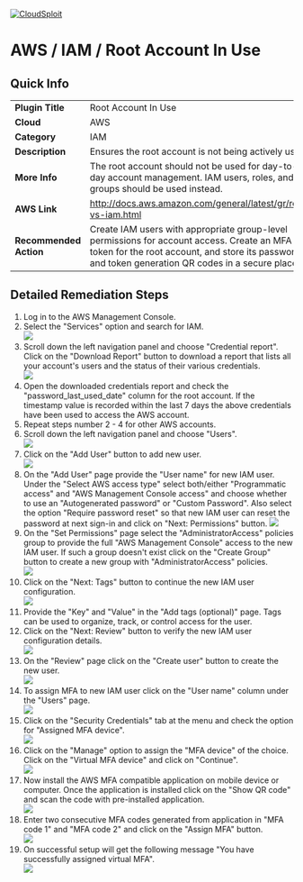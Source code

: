 [![CloudSploit](https://cloudsploit.com/img/logo-new-big-text-100.png "CloudSploit")](https://cloudsploit.com)

# AWS / IAM / Root Account In Use

## Quick Info

| | |
|-|-|
| **Plugin Title** | Root Account In Use |
| **Cloud** | AWS |
| **Category** | IAM |
| **Description** | Ensures the root account is not being actively used |
| **More Info** | The root account should not be used for day-to-day account management. IAM users, roles, and groups should be used instead. |
| **AWS Link** | http://docs.aws.amazon.com/general/latest/gr/root-vs-iam.html |
| **Recommended Action** | Create IAM users with appropriate group-level permissions for account access. Create an MFA token for the root account, and store its password and token generation QR codes in a secure place. |

## Detailed Remediation Steps
1. Log in to the AWS Management Console.
2. Select the "Services" option and search for IAM. </br><img src="/resources/aws/iam/root-account-in-use/step2.png"/>
3. Scroll down the left navigation panel and choose "Credential report". Click on the "Download Report" button to download a report that lists all your account's users and the status of their various credentials. </br><img src="/resources/aws/iam/root-account-in-use/step3.png"/>
4. Open the downloaded credentials report and check the "password_last_used_date" column for the root account. If the timestamp value is recorded within the last 7 days the above credentials have been used to access the AWS account.</br>
5. Repeat steps number 2 - 4 for other AWS accounts.</br>
6. Scroll down the left navigation panel and choose "Users". </br><img src="/resources/aws/iam/root-account-in-use/step6.png"/>
7. Click on the "Add User" button to add new user.</br><img src="/resources/aws/iam/root-account-in-use/step7.png"/>
8. On the "Add User" page provide the "User name" for new IAM user. Under the "Select AWS access type" select both/either "Programmatic access" and "AWS Management Console access" and choose whether to use an "Autogenerated password" or "Custom Password". Also select the option "Require password reset" so that new IAM user can reset the password at next sign-in and click on "Next: Permissions" button. <img src="/resources/aws/iam/root-account-in-use/step8.png"/>
9. On the "Set Permissions" page select the "AdministratorAccess" policies group to provide the full "AWS Management Console" access to the new IAM user. If such a group doesn't exist click on the "Create Group" button to create a new group with "AdministratorAccess" policies.</br><img src="/resources/aws/iam/root-account-in-use/step9.png"/>
10. Click on the "Next: Tags" button to continue the new IAM user configuration.</br><img src="/resources/aws/iam/root-account-in-use/step10.png"/>
11. Provide the "Key" and "Value" in the "Add tags (optional)" page. Tags can be used to organize, track, or control access for the user. 
12. Click on the "Next: Review" button to verify the new IAM user configuration details.</br><img src="/resources/aws/iam/root-account-in-use/step12.png"/>
13. On the "Review" page click on the "Create user" button to create the new user.</br><img src="/resources/aws/iam/root-account-in-use/step13.png"/>
14. To assign MFA to new IAM user click on the "User name" column under the "Users" page.</br><img src="/resources/aws/iam/root-account-in-use/step14.png"/>
15. Click on the "Security Credentials" tab at the menu and check the option for "Assigned MFA device".</br><img src="/resources/aws/iam/root-account-in-use/step15.png"/>
16. Click on the "Manage" option to assign the "MFA device" of the choice. Click on the "Virtual MFA device" and click on "Continue". </br><img src="/resources/aws/iam/root-account-in-use/step16.png"/>
17. Now install the AWS MFA compatible application on mobile device or computer. Once the application is installed click on the "Show QR code" and scan the code with pre-installed application.</br><img src="/resources/aws/iam/root-account-in-use/step18.png"/>
18. Enter two consecutive MFA codes generated from application in "MFA code 1" and "MFA code 2" and click on the "Assign MFA" button.</br><img src="/resources/aws/iam/root-account-in-use/step18.png"/>
19. On successful setup will get the following message "You have successfully assigned virtual MFA". </br><img src="/resources/aws/iam/root-account-in-use/step19.png"/>

